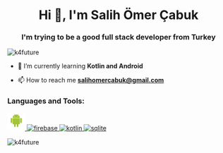 <h1 align="center">Hi 👋, I'm Salih Ömer Çabuk</h1>
<h3 align="center">I'm trying to be a good full stack developer from Turkey</h3>

<p align="left"> <img src="https://komarev.com/ghpvc/?username=k4future&label=Profile%20views&color=0e75b6&style=flat" alt="k4future" /> </p>

- 🌱 I’m currently learning **Kotlin and Android**

- 📫 How to reach me **salihomercabuk@gmail.com**


<h3 align="left">Languages and Tools:</h3>
<p align="left"> <a href="https://developer.android.com" target="_blank"> <img src="https://raw.githubusercontent.com/devicons/devicon/master/icons/android/android-original-wordmark.svg" alt="android" width="40" height="40"/> </a> <a href="https://firebase.google.com/" target="_blank"> <img src="https://www.vectorlogo.zone/logos/firebase/firebase-icon.svg" alt="firebase" width="40" height="40"/> </a> <a href="https://kotlinlang.org" target="_blank"> <img src="https://www.vectorlogo.zone/logos/kotlinlang/kotlinlang-icon.svg" alt="kotlin" width="40" height="40"/> </a> <a href="https://www.sqlite.org/" target="_blank"> <img src="https://www.vectorlogo.zone/logos/sqlite/sqlite-icon.svg" alt="sqlite" width="40" height="40"/> </a> </p>

<p><img align="center" src="https://github-readme-stats.vercel.app/api/top-langs?username=k4future&show_icons=true&locale=en&layout=compact" alt="k4future" /></p>
